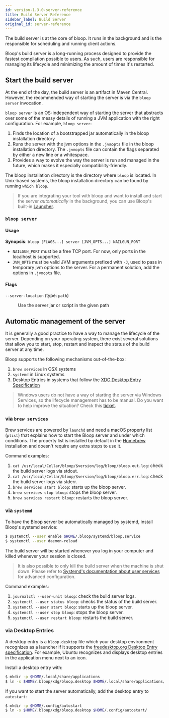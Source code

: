 ```yaml
---
id: version-1.3.0-server-reference
title: Build Server Reference
sidebar_label: Build Server
original_id: server-reference
---
```


The build server is at the core of bloop. It runs in the background and is
the responsible for scheduling and running client actions.

Bloop's build server is a long-running process designed to provide the fastest
compilation possible to users. As such, users are responsible for managing its
lifecycle and minimizing the amount of times it's restarted.

## Start the build server

At the end of the day, the build server is an artifact in Maven Central. However,
the recommended way of starting the server is via the `bloop server` invocation.

`bloop server` is an OS-independent way of starting the server that abstracts over
some of the messy details of running a JVM application with the right configuration.
For example, `bloop server`:

1. Finds the location of a bootstrapped jar automatically in the bloop installation
   directory
2. Runs the server with the jvm options in the `.jvmopts` file in the bloop installation
   directory. The `.jvmopts` file can contain the flags separated by either a new line or
   a whitespace.
3. Provides a way to evolve the way the server is run and managed in the future, which
   makes it especially compatibility-friendly.

The bloop installation directory is the directory where `bloop` is located. In Unix-based
systems, the bloop installation directory can be found by running `which bloop`.

<blockquote class="grab-attention">
If you are integrating your tool with bloop and want to install and start the server
<i>automatically</i> in the background, you can use Bloop's built-in <a href="launcher-reference">Launcher</a>.
</blockquote>

### `bloop server`

#### Usage

**Synopsis**: `bloop [FLAGS...] server [JVM_OPTS...] NAILGUN_PORT`

* `NAILGUN_PORT` must be a free TCP port. For now, only ports in the localhost is
  supported.
* `JVM_OPTS` must be valid JVM arguments prefixed with `-J`, used to pass in
  temporary jvm options to the server. For a permanent solution, add the options in
  `.jvmopts` file.

#### Flags

<dl>
<dt><code>--server-location</code> (type: <code>path</code>)</dt>
<dd><p>Use the server jar or script in the given path</p></dd>
</dl>

## Automatic management of the server

It is generally a good practice to have a way to manage the lifecycle of the server.
Depending on your operating system, there exist several solutions that allow you to
start, stop, restart and inspect the status of the build server at any time.

Bloop supports the following mechanisms out-of-the-box:

1. `brew services` in OSX systems
2. `systemd` in Linux systems
3. Desktop Entries in systems that follow the [XDG Desktop Entry Specification](https://standards.freedesktop.org/desktop-entry-spec/latest/)

> Windows users do not have a way of starting the server via Windows Services, so the
> lifecycle management has to be manual. Do you want to help improve the situation?
> Check this [ticket](https://github.com/scalacenter/bloop/issues/766).

### via `brew services`

Brew services are powered by `launchd` and need a macOS property list (`plist`) that explains how to
start the Bloop server and under which conditions. The property list is installed by default in the
[Homebrew](../setup#homebrew) installation and doesn't require any extra steps to use it.

Command examples:

1. `cat /usr/local/Cellar/bloop/$version/log/bloop/bloop.out.log`: check the build server logs via stdout.
2. `cat /usr/local/Cellar/bloop/$version/log/bloop/bloop.err.log`: check the build server logs via stderr.
3. `brew services start bloop`: starts up the bloop server.
4. `brew services stop bloop`: stops the bloop server.
5. `brew services restart bloop`: restarts the bloop server.

### via `systemd`

To have the Bloop server be automatically managed by systemd, install Bloop's systemd service:

```bash
$ systemctl --user enable $HOME/.bloop/systemd/bloop.service
$ systemctl --user daemon-reload
```

The build server will be started whenever you log in your computer and killed whenever your session
is closed.

<blockquote>
<p>
It is also possible to only kill the build server when the machine is shut down. Please refer to <a
href="https://wiki.archlinux.org/index.php/Systemd/Users">Systemd's documentation about user
services</a> for advanced configuration.
</p>
</blockquote>

Command examples:

1. `journalctl --user-unit bloop`: check the build server logs.
2. `systemctl --user status bloop`: checks the status of the build server.
3. `systemctl --user start bloop`: starts up the bloop server.
4. `systemctl --user stop bloop`: stops the bloop server.
5. `systemctl --user restart bloop`: restarts the build server.

### via Desktop Entries

A desktop entry is a `bloop.desktop` file which your desktop environment recognizes as a launcher if
it supports the [freedesktop.org Desktop Entry
specification](https://specifications.freedesktop.org/desktop-entry-spec/desktop-entry-spec-latest.html).
For example, Ubuntu recognizes and displays desktop entries in the application menu next to an icon.

Install a desktop entry with:

```bash
$ mkdir -p $HOME/.local/share/applications
$ ln -s $HOME/.bloop/xdg/bloop.desktop $HOME/.local/share/applications/
```

If you want to start the server automatically, add the desktop entry to `autostart`:

```bash
$ mkdir -p $HOME/.config/autostart
$ ln -s $HOME/.bloop/xdg/bloop.desktop $HOME/.config/autostart/
```

